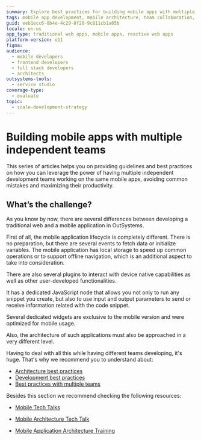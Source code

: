 ```yaml
---
summary: Explore best practices for building mobile apps with multiple independent teams using OutSystems 11 (O11).
tags: mobile app development, mobile architecture, team collaboration, native plugins, offline support
guid: eeb1ecc6-8b4e-4c29-8f20-9c811cb1a65b
locale: en-us
app_type: traditional web apps, mobile apps, reactive web apps
platform-version: o11
figma:
audience:
  - mobile developers
  - frontend developers
  - full stack developers
  - architects
outsystems-tools:
  - service studio
coverage-type:
  - evaluate
topic:
  - scale-development-strategy
---
```


# Building mobile apps with multiple independent teams

This series of articles helps you on providing guidelines and best practices on how you can leverage the power of having multiple independent development teams working on the same mobile apps, avoiding common mistakes and maximizing their productivity.

## What’s the challenge?

As you know by now, there are several differences between developing a traditional web and a mobile application in OutSystems.

First of all, the mobile application lifecycle is completely different. There is no preparation, but there are several events to fetch data or initialize variables. The mobile application has local storage to speed up common operations or to support offline navigation, which is an additional aspect to take into consideration.

There are also several plugins to interact with device native capabilities as well as other user-developed functionalities.

It has a dedicated JavaScript node that allows you not only to run any snippet you create, but also to use input and output parameters to send or receive information related with the code snippet.

Several dedicated widgets are exclusive to the mobile version and were optimized for mobile usage.

Also, the architecture of such applications must also be approached in a very different level.

Having to deal with all this while having different teams developing, it's huge. That's why we recommend you to understand about:

* [Architecture best practices](bp-architecture.md)
* [Development best practices](bp-development.md)
* [Best practices with multiple teams](bp-multiple.md)

Besides this section we recommend checking the following resources:

* [Mobile Tech Talks](https://learn.outsystems.com/training/journeys/odc-2018-mobile-551)

* [Mobile Architecture Tech Talk](https://learn.outsystems.com/training/journeys/odc-2018-architecture-547/-odc-2018-mobile-architecture/o11/2474)

* [Mobile Application Architecture Training](https://learn.outsystems.com/training/journeys/mobile-app-architecture-411)
